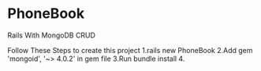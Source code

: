 # PhoneBook
Rails With MongoDB CRUD

Follow These  Steps to create this project 
1.rails new PhoneBook 
2.Add gem 'mongoid', '~> 4.0.2' in gem file 
3.Run bundle install
4.
 
